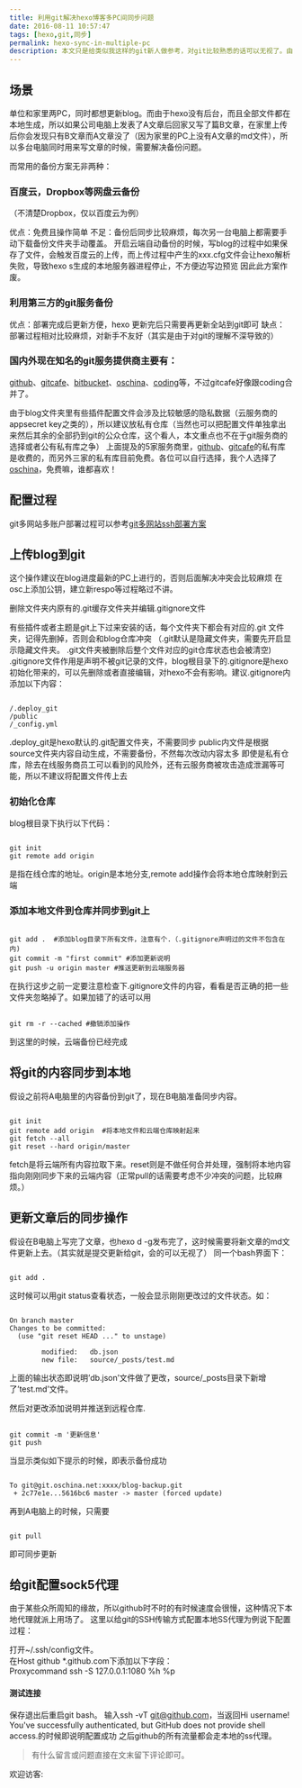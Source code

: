 ```yaml
---
title: 利用git解决hexo博客多PC间同步问题
date: 2016-08-11 10:57:47
tags: [hexo,git,同步]
permalink: hexo-sync-in-multiple-pc
description: 本文只是给类似我这样的git新人做参考，对git比较熟悉的话可以无视了。由于自身对git的了解就不是特别深，所以可能有些地方会有错误，欢迎各位指正。ps：建议git相关操作都在bash上进行操作。不依赖windows下gui。
---
```


<!--more-->

## 场景
单位和家里两PC，同时都想更新blog。而由于hexo没有后台，而且全部文件都在本地生成，所以如果公司电脑上发表了A文章后回家又写了篇B文章，在家里上传后你会发现只有B文章而A文章没了（因为家里的PC上没有A文章的md文件），所以多台电脑同时用来写文章的时候，需要解决备份问题。

而常用的备份方案无非两种：

### 百度云，Dropbox等网盘云备份

（不清楚Dropbox，仅以百度云为例）

优点：免费且操作简单
不足：备份后同步比较麻烦，每次另一台电脑上都需要手动下载备份文件夹手动覆盖。
开启云端自动备份的时候，写blog的过程中如果保存了文件，会触发百度云的上传，而上传过程中产生的xxx.cfg文件会让hexo解析失败，导致hexo s生成的本地服务器进程停止，不方便边写边预览
因此此方案作废。

### 利用第三方的git服务备份

优点：部署完成后更新方便，hexo 更新完后只需要再更新全站到git即可
缺点：部署过程相对比较麻烦，对新手不友好（其实是由于对git的理解不深导致的）
### 国内外现在知名的git服务提供商主要有：
[github](https://github.com/)、[gitcafe](https://coding.net/gitcafe.html)、[bitbucket](https://bitbucket.org/)、[oschina](http://www.oschina.net/)、[coding](https://coding.net/)等，不过gitcafe好像跟coding合并了。

由于blog文件夹里有些插件配置文件会涉及比较敏感的隐私数据（云服务商的appsecret key之类的），所以建议放私有仓库（当然也可以把配置文件单独拿出来然后其余的全部扔到git的公众仓库，这个看人，本文重点也不在于git服务商的选择或者公有私有库之争）
上面提及的5家服务商里，[github](https://github.com/)、[gitcafe](https://coding.net/gitcafe.html)的私有库是收费的，而另外三家的私有库目前免费。各位可以自行选择，我个人选择了[oschina](http://www.oschina.net/)，免费嘛，谁都喜欢！

## 配置过程
git多网站多账户部署过程可以参考[git多网站ssh部署方案](https://sunkejava.github.io/git-hexo-setuo-error)

## 上传blog到git

这个操作建议在blog进度最新的PC上进行的，否则后面解决冲突会比较麻烦
在osc上添加公钥，建立新respo等过程略过不讲。

删除文件夹内原有的.git缓存文件夹并编辑.gitignore文件

有些插件或者主题是git上下过来安装的话，每个文件夹下都会有对应的.git 文件夹，记得先删掉，否则会和blog仓库冲突
（.git默认是隐藏文件夹，需要先开启显示隐藏文件夹。
.git文件夹被删除后整个文件对应的git仓库状态也会被清空)
.gitignore文件作用是声明不被git记录的文件，blog根目录下的.gitignore是hexo初始化带来的，可以先删除或者直接编辑，对hexo不会有影响。建议.gitignore内添加以下内容：
<pre><code>
/.deploy_git
/public
/_config.yml
</code></pre>

.deploy_git是hexo默认的.git配置文件夹，不需要同步
public内文件是根据source文件夹内容自动生成，不需要备份，不然每次改动内容太多
即使是私有仓库，除去在线服务商员工可以看到的风险外，还有云服务商被攻击造成泄漏等可能，所以不建议将配置文件传上去
### 初始化仓库
blog根目录下执行以下代码：
<pre><code>
git init
git remote add origin <server>
</code></pre>
<server>是指在线仓库的地址。origin是本地分支,remote add操作会将本地仓库映射到云端

### 添加本地文件到仓库并同步到git上
<pre><code>
git add .  #添加blog目录下所有文件，注意有个.（.gitignore声明过的文件不包含在内)
git commit -m "first commit" #添加更新说明
git push -u origin master #推送更新到云端服务器
</code></pre>
在执行这步之前一定要注意检查下.gitignore文件的内容，看看是否正确的把一些文件夹忽略掉了。如果加错了的话可以用

<pre><code>
git rm -r --cached #撤销添加操作 
</code></pre>

到这里的时候，云端备份已经完成

## 将git的内容同步到本地

假设之前将A电脑里的内容备份到git了，现在B电脑准备同步内容。
<pre><code>
git init
git remote add origin <server> #将本地文件和云端仓库映射起来
git fetch --all
git reset --hard origin/master
</code></pre>

fetch是将云端所有内容拉取下来。reset则是不做任何合并处理，强制将本地内容指向刚刚同步下来的云端内容（正常pull的话需要考虑不少冲突的问题，比较麻烦。）

## 更新文章后的同步操作

假设在B电脑上写完了文章，也hexo d -g发布完了，这时候需要将新文章的md文件更新上去。（其实就是提交更新给git，会的可以无视了）
同一个bash界面下：
<pre><code>
git add .
</code></pre>
这时候可以用git status查看状态，一般会显示刚刚更改过的文件状态。如：
<pre><code>
On branch master
Changes to be committed:
  (use "git reset HEAD <file>..." to unstage)

        modified:   db.json
        new file:   source/_posts/test.md
</code></pre>
上面的输出状态即说明’db.json’文件做了更改，source/_posts目录下新增了’test.md’文件。

然后对更改添加说明并推送到远程仓库.
<pre><code>
git commit -m '更新信息'
git push
</code></pre>

当显示类似如下提示的时候，即表示备份成功
<pre><code>
To git@git.oschina.net:xxxx/blog-backup.git
 + 2c77e1e...5616bc6 master -> master (forced update)
</code></pre>
再到A电脑上的时候，只需要
<pre><code>
git pull
</code></pre>
即可同步更新

## 给git配置sock5代理
由于某些众所周知的缘故，所以github时不时的有时候速度会很慢，这种情况下本地代理就派上用场了。
这里以给git的SSH传输方式配置本地SS代理为例说下配置过程：

打开~/.ssh/config文件。  
在Host github *.github.com下添加以下字段：  
Proxycommand ssh -S 127.0.0.1:1080 %h %p  

#### 测试连接
保存退出后重启git bash。
输入ssh -vT git@github.com，当返回Hi username! You've successfully authenticated, but GitHub does not provide shell access.的时候即说明配置成功
之后github的所有流量都会走本地的ss代理。

> 有什么留言或问题直接在文末留下评论即可。

 欢迎访客:

<ul class="ds-recent-visitors" data-num-items="39" data-avatar-size="56"></ul>
